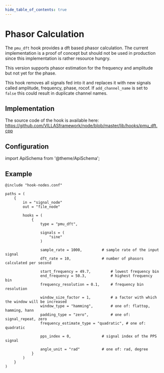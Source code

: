 ```yaml
---
hide_table_of_contents: true
---
```


# Phasor Calculation

The `pmu_dft` hook provides a dft based phasor calculation. The current implementation is a proof of concept but should not be used in production since this implementation is rather resource hungry.

This version supports phasor estimation for the frequency and amplitude but not yet for the phase.

This hook removes all signals fed into it and replaces it with new signals called amplitude, frequency, phase, rocof. If `add_channel_name` is set to `false` this could result in duplicate channel names.

## Implementation

The source code of the hook is available here:
https://github.com/VILLASframework/node/blob/master/lib/hooks/pmu_dft.cpp

## Configuration

import ApiSchema from '@theme/ApiSchema';

<ApiSchema id="node" example pointer="#/components/schemas/pmu_dft" />

## Example

``` url="external/node/etc/examples/hooks/pmu_dft.conf" title="node/etc/examples/hooks/pmu_dft.conf"
@include "hook-nodes.conf"

paths = (
	{
		in = "signal_node"
		out = "file_node"

		hooks = (
			{
				type = "pmu_dft",

				signals = (
					"sine"
				)

				sample_rate = 1000,			# sample rate of the input signal
				dft_rate = 10,				# number of phasors calculated per second

				start_frequency = 49.7,			# lowest frequency bin
				end_frequency = 50.3,			# highest frequency bin
				frequency_resolution = 0.1,		# frequency bin resolution

				window_size_factor = 1,			# a factor with which the window will be increased
				window_type = "hamming",		# one of: flattop, hamming, hann
				padding_type = "zero", 			# one of: signal_repeat, zero
				frequency_estimate_type = "quadratic", # one of: quadratic

				pps_index = 0,				# signal index of the PPS signal
				
				angle_unit = "rad" 			# one of: rad, degree
			}
		)
	}
)
```

